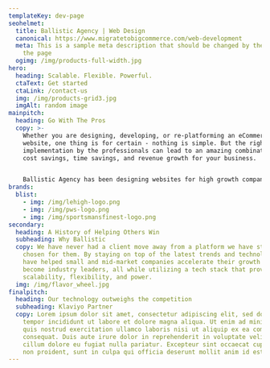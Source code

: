 ```yaml
---
templateKey: dev-page
seohelmet:
  title: Ballistic Agency | Web Design
  canonical: https://www.migratetobigcommerce.com/web-development
  meta: This is a sample meta description that should be changed by the author of
    the page
  ogimg: /img/products-full-width.jpg
hero:
  heading: Scalable. Flexible. Powerful.
  ctaText: Get started
  ctaLink: /contact-us
  img: /img/products-grid3.jpg
  imgAlt: random image
mainpitch:
  heading: Go With The Pros
  copy: >-
    Whether you are designing, developing, or re-platforming an eCommerce
    website, one thing is for certain - nothing is simple. But the right
    implementation by the professionals can lead to an amazing combination of
    cost savings, time savings, and revenue growth for your business.


    Ballistic Agency has been designing websites for high growth companies since 2009 with a fantastic track record of success. We can help you reach your goals with our proven formula for website design that includes in-depth research, data analysis, and artistic creativity on top of a tech stack that's built for performance. We build the foundation you need to excel at building an online experience that includes catalog management, shipping, search engine optimization, conversion rate optimization, and ultimately, user satisfaction.
brands:
  blist:
    - img: /img/lehigh-logo.png
    - img: /img/pws-logo.png
    - img: /img/sportsmansfinest-logo.png
secondary:
  heading: A History of Helping Others Win
  subheading: Why Ballistic
  copy: We have never had a client move away from a platform we have strategically
    chosen for them. By staying on top of the latest trends and technology, we
    have helped small and mid-market companies accelerate their growth and
    become industry leaders, all while utilizing a tech stack that provides
    scalability, flexibility, and power.
  img: /img/flavor_wheel.jpg
finalpitch:
  heading: Our technology outweighs the competition
  subheading: Klaviyo Partner
  copy: Lorem ipsum dolor sit amet, consectetur adipiscing elit, sed do eiusmod
    tempor incididunt ut labore et dolore magna aliqua. Ut enim ad minim veniam,
    quis nostrud exercitation ullamco laboris nisi ut aliquip ex ea commodo
    consequat. Duis aute irure dolor in reprehenderit in voluptate velit esse
    cillum dolore eu fugiat nulla pariatur. Excepteur sint occaecat cupidatat
    non proident, sunt in culpa qui officia deserunt mollit anim id est laborum.
---
```

